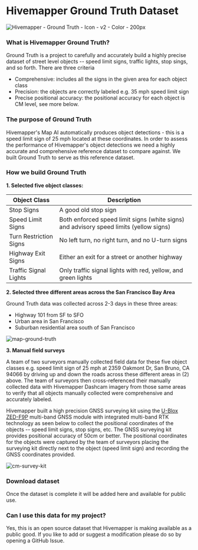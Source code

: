 # Hivemapper Ground Truth Dataset


![Hivemapper - Ground Truth - Icon - v2 - Color - 200px](https://user-images.githubusercontent.com/3408732/235263612-f9c1d7bc-8ef8-4043-abce-b2870dc3b7cb.png)

### What is Hivemapper Ground Truth?
Ground Truth is a project to carefully and accurately build a highly precise dataset of street level objects -- speed limit signs, traffic lights, stop sings, and so forth.  There are three criteria
* Comprehensive: includes all the signs in the given area for each object class
* Precision: the objects are correctly labeled e.g. 35 mph speed limit sign 
* Precise positional accuracy: the positional accuracy for each object is CM level, see more below.

### The purpose of Ground Truth

Hivemapper's Map AI automatically produces object detections - this is a speed limit sign of 25 mph located at these coordinates.  In order to assess the performance of Hivemapper's object detections we need a highly accurate and comprehensive reference dataset to compare against.  We built Ground Truth to serve as this reference dataset.

### How we build Ground Truth

**1. Selected five object classes:**

| Object Class | Description |
| --- | --- |
| Stop Signs | A good old stop sign |
| Speed Limit Signs | Both enforced speed limit signs (white signs) and advisory speed limits (yellow signs)|
| Turn Restriction Signs | No left turn, no right turn, and no U-turn signs |
| Highway Exit Signs | Either an exit for a street or another highway|
| Traffic Signal Lights | Only traffic signal lights with red, yellow, and green lights|

**2. Selected three different areas across the San Francisco Bay Area**

Ground Truth data was collected across 2-3 days in these three areas:

* Highway 101 from SF to SFO
* Urban area in San Francisco
* Suburban residential area south of San Francisco

![map-ground-truth](https://user-images.githubusercontent.com/3408732/235332848-4612f750-ef1c-413c-8895-09c66949a0fd.png)


**3. Manual field surveys**

A team of two surveyors manually collected field data for these five object classes e.g. speed limit sign of 25 mph at 2359 Oakmont Dr, San Bruno, CA 94066 by driving up and down the roads across these different areas in (2) above.  The team of surveyors then cross-referenced their manually collected data with Hivemapper Dashcam imagery from those same areas to verify that all objects manually collected were comprehensive and accurately labeled.

Hivemapper built a high precision GNSS surveying kit using the [U-Blox ZED-F9P](https://cdn.sparkfun.com/assets/learn_tutorials/8/5/6/ZED-F9P_Product_Summary.pdf) multi-band GNSS module with integrated multi-band RTK technology as seen below to collect the positional coordinates of the objects -- speed limit signs, stop signs, etc. The GNSS surveying kit provides positional accuracy of 50cm or better.  The positional coordinates for the objects were captured by the team of surveyors placing the surveying kit directly next to the object (speed limit sign) and recording the GNSS coordinates provided.


![cm-survey-kit](https://user-images.githubusercontent.com/3408732/235332965-f7b3d513-08c8-44a1-b23f-4f4eda5f3a6c.jpg)


### Download dataset

Once the dataset is complete it will be added here and available for public use.


### Can I use this data for my project?

Yes, this is an open source dataset that Hivemapper is making available as a public good.  If you like to add or suggest a modification please do so by opening a GitHub Issue.


